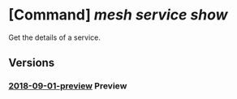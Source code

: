 # [Command] _mesh service show_

Get the details of a service.

## Versions

### [2018-09-01-preview](/Resources/mgmt-plane/L3N1YnNjcmlwdGlvbnMve30vcmVzb3VyY2Vncm91cHMve30vcHJvdmlkZXJzL21pY3Jvc29mdC5zZXJ2aWNlZmFicmljbWVzaC9hcHBsaWNhdGlvbnMve30vc2VydmljZXMve30=/2018-09-01-preview.xml) **Preview**

<!-- mgmt-plane /subscriptions/{}/resourcegroups/{}/providers/microsoft.servicefabricmesh/applications/{}/services/{} 2018-09-01-preview -->
